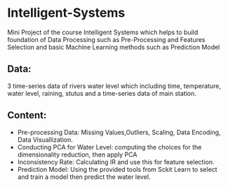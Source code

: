 # Intelligent-Systems
Mini Project of the course Intelligent Systems which helps to build foundation of Data Processing such as Pre-Processing and Features Selection and basic Machine Learning methods such as Prediction Model
## Data:
3 time-series data of rivers water level which including time, temperature, water level, raining, stutus and a time-series data of main station.
## Content:
  - Pre-processing Data: Missing Values,Outliers, Scaling, Data Encoding, Data Visuallization.
  - Conducting PCA for Water Level: computing the choices for the dimensionality reduction, then apply PCA
  - Inconsistency Rate: Calculating IR and use this for feature selection.
  - Prediction Model: Using the provided tools from Sckit Learn to select and train a model then predict the water level. 
